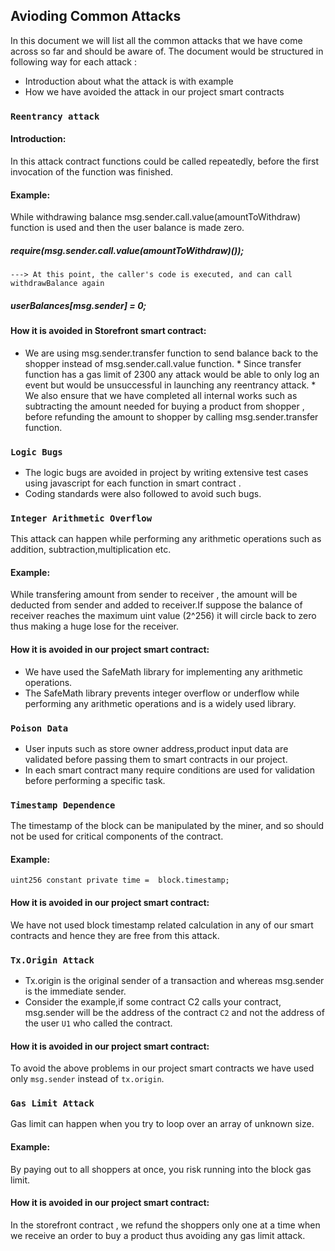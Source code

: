 ## Avioding Common Attacks

In this document we will list all the common attacks that we have come across so far and should be aware of.
The document would be structured in following way for each attack :
* Introduction about what the attack is with example
* How we have avoided the attack in our project smart contracts


### `Reentrancy attack`

#### Introduction:
    
 In this attack contract functions could be called repeatedly, before the first invocation of the function was finished.

#### Example:

 While withdrawing balance msg.sender.call.value(amountToWithdraw) function is used and then the user balance is made zero.
##### require(msg.sender.call.value(amountToWithdraw)());  
 `---> At this point, the caller's code is executed, and can call withdrawBalance again`
##### userBalances[msg.sender] = 0;

#### How it is avoided in Storefront smart contract:

   * We are using msg.sender.transfer function to send balance back to the shopper instead of msg.sender.call.value function.
    * Since transfer function has a gas limit of 2300 any attack would be able to only log an event but would be unsuccessful in launching any reentrancy attack.
    * We also ensure that we have completed all internal works such as subtracting the amount needed for buying a product from shopper , before refunding the amount to shopper by calling msg.sender.transfer function.

### `Logic Bugs`

   * The logic bugs are avoided in project by writing extensive test cases using javascript for each function in smart contract .
   * Coding standards were also followed to avoid such bugs.

### `Integer Arithmetic Overflow`

   This attack can happen while performing any arithmetic operations such as addition, subtraction,multiplication etc. 
  
#### Example:

While transfering amount from sender to receiver , the amount will be deducted from sender and added to receiver.If suppose the balance of receiver reaches the maximum uint value (2^256) it will circle back to zero thus making a huge lose for the receiver.

#### How it is avoided in our project smart contract:

* We have used the SafeMath library for implementing any arithmetic operations.
* The SafeMath library prevents integer overflow or underflow while performing any arithmetic operations and is a widely used library.

### `Poison Data`

* User inputs such as store owner address,product input data are validated before passing them to smart contracts in our project.
* In each smart contract many require conditions are used for validation before performing a specific task.

### `Timestamp Dependence`

The timestamp of the block can be manipulated by the miner, and so should not be used for critical components of the contract.

#### Example:

   `uint256 constant private time =  block.timestamp;`

#### How it is avoided in our project smart contract:

We have not used block timestamp related calculation in any of our smart contracts and hence they are free from this attack.


### `Tx.Origin Attack`

* Tx.origin is the original sender of a transaction and whereas msg.sender is the immediate sender. 
* Consider the example,if some  contract C2 calls your contract, msg.sender will be the address of the contract `C2` and not the address of the user `U1` who called the contract.

#### How it is avoided in our project smart contract:

To  avoid the above problems in our project smart contracts we have used only `msg.sender` instead of `tx.origin`.
      
### `Gas Limit Attack`

Gas limit can happen when you try to loop over an array of unknown size. 

#### Example:
By paying out to all shoppers at once, you risk running into the block gas limit. 

#### How it is avoided in our project smart contract:

In the storefront contract , we refund the shoppers only one at a time when we receive an order to buy a product thus avoiding any gas limit attack.
